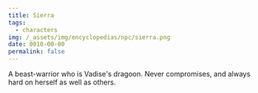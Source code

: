 ```yaml
---
title: Sierra
tags:
  - characters
img: /_assets/img/encyclopedias/npc/sierra.png
date: 0010-00-00
permalink: false
---
```

A beast-warrior who is Vadise's dragoon. Never compromises, and always hard on herself as well as others.